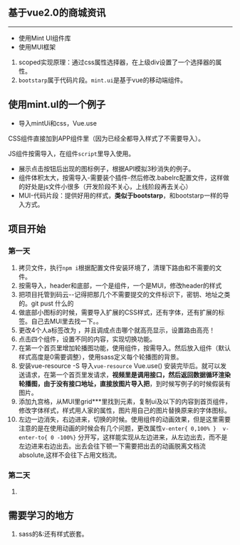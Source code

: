 ## 基于vue2.0的商城资讯
***
- 使用Mint UI组件库
- 使用MUI框架

1.  scoped实现原理：通过css属性选择器，在上级div设置了一个选择器的属性。
2.  `bootstarp`属于代码片段。`mint.ui`是基于vue的移动端组件。

## 使用mint.ul的一个例子

- 导入mintUi和css，Vue.use

CSS组件直接加到APP组件里（因为已经全都导入样式了不需要导入）。

JS组件按需导入，在组件`script`里导入使用。

- 展示点击按钮后出现的图标例子，根据API模拟3秒消失的例子。
- 组件体积太大，按需导入-需要装个插件-然后修改.babelrc配置文件，这样做的好处是js文件小很多（开发阶段不关心，上线阶段再去关心）
- MUI-代码片段：提供好用的样式，**类似于bootstarp**，和bootstarp一样的导入方式。

## 项目开始

### 第一天

1. 拷贝文件，执行`npm i`根据配置文件安装环境了，清理下路由和不需要的文件。
2. 按需导入，header和底部，一个是组件，一个是MUI，修改header的样式
3. 把项目托管到码云--记得把那几个不需要提交的文件标识下，密钥、地址之类的。git pust 什么的
4. 做底部小图标的时候，需要导入扩展的CSS样式，还有字体，还有扩展的标签。自己去MUI里去找一下。。
5. 更改4个人a标签改为<router-link> ，并且调成点击哪个就高亮显示，设置路由高亮！
6. 点击四个组件，设置不同的内容，实现切换功能。
7. 在第一个首页里增加轮播图功能，使用组件，按需导入。然后放入组件（默认样式高度是0需要调整），使用sass定义每个轮播图的背景。
8. 安装vue-resource -S 导入`vue-resource` Vue.use()  安装完毕后。就可以发送请求，在第一个首页里发请求，**视频里是调用接口，然后返回数据循环渲染轮播图，由于没有接口地址，直接放图片导入把**，到时候写例子的时候假装有图片。
9. 添加九宫格，从MUI里grid***里找到元素，复制ui及以下的内容到首页组件，修改字体样式，样式用人家的属性，图片用自己的图片替换原来的字体图标。
10. 左边一边消失，右边进来，切换的时候。使用组件的动画效果，但是这里需要注意的是在使用动画的时候会有几个问题，更改属性`v-enter{ 0,100% }  v-enter-to{ 0 -100%}` 分开写，这样能实现从左边进来，从左边出去，而不是左边进来右边出去。出去会往下顿一下需要把出去的动画脱离文档流 absolute,这样不会往下占用文档流。

### 第二天

1. 










## 需要学习的地方
1. sass的&:还有样式嵌套。



